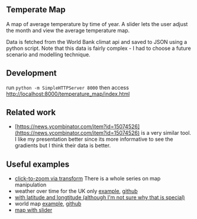 ## Temperate Map

A map of average temperature by time of year. A slider lets the user adjust the month and view the average temperature map.

Data is fetched from the World Bank climat api and saved to JSON using a python script. Note that this data is fairly complex - I had to choose a future scenario and modelling technique.

## Development

run `python -m SimpleHTTPServer 8000`
then access [http://localhost:8000/temperature_map/index.html](http://localhost:8000/temperature_map/index.html)

## Related work
* [https://news.ycombinator.com/item?id=15074526](https://news.ycombinator.com/item?id=15074526) is a very similar tool. I like my presentation better since its more informative to see the gradients but I think their data is better.

## Useful examples
* [click-to-zoom via transform](https://bl.ocks.org/mbostock/2206590)
There is a whole series on map manipulation
* weather over time for the UK only [example](http://kyrandale.com/viz/uk-weather-stations.html), [github](https://github.com/Kyrand/uk-weather-stations)
* [with latitude and longtitude (although I'm not sure why that is special)](http://bl.ocks.org/lokesh005/7640d9b562bf59b561d6)
* world map [example](https://vida.io/gists/TWNbJrHvRcR3DeAZq), [github](https://gist.github.com/dnprock/bb5a48a004949c7c8c60)
* [map with slider](http://bl.ocks.org/tomschulze/961d57bd1bbd2a9ef993f2e8645cb8d2)
